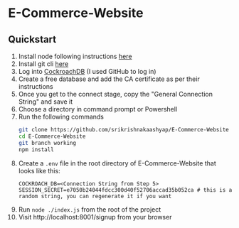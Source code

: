 # E-Commerce-Website

## Quickstart

1. Install node following instructions [here](https://docs.npmjs.com/downloading-and-installing-node-js-and-npm)
2. Install git cli [here](https://git-scm.com/downloads)
3. Log into [CockroachDB](https://cockroachlabs.cloud/login) (I used GitHub to log in)
4. Create a free database and add the CA certificate as per their instructions
5. Once you get to the connect stage, copy the "General Connection String" and save it
6. Choose a directory in command prompt or Powershell
7. Run the following commands
   ```bash
   git clone https://github.com/srikrishnakaashyap/E-Commerce-Website
   cd E-Commerce-Website
   git branch working
   npm install
   ```
8. Create a `.env` file in the root directory of E-Commerce-Website that looks like this:
    ```dotenv
    COCKROACH_DB=<Connection String from Step 5>
    SESSION_SECRET=e7050b24044fdcc300d40f52706accad35b052ca # this is a random string, you can regenerate it if you want
    ```
9. Run `node ./index.js` from the root of the project
10. Visit http://localhost:8001/signup from your browser